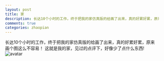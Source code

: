 ```yaml
---
layout: post
title: 家
description: 长达10个小时的工作，终于把我的家仿真版的给画了出来，真的好累好累，原来画个图这么不容易！这就是我的家，见过的点评下，好像少了点什么东西!
comments: true
categories: zhaopian
---
```


长达10个小时的工作，终于把我的家仿真版的给画了出来，真的好累好累，原来画个图这么不容易！
这就是我的家，见过的点评下，好像少了点什么东西!
![avatar](/assets/post/家v1.jpg)
